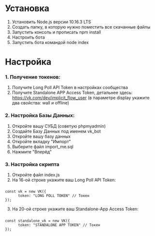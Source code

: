 # Установка
1. Установить Node.js версии 10.16.3 LTS
2. Создать папку, в которую нужно поместить все скачанные файлы
3. Запустить консоль и прописать npm install
4. Настроить бота
5. Запустить бота командой node index
# Настройка
### 1. Получение токенов:
  1) Получите Long Poll API Token в настройках сообщества
  2) Получите Standalone APP Access Token, детальнее здесь: https://vk.com/dev/implicit_flow_user (в параметре display укажите два свойства: wall и offline)
### 2. Настройка Базы Данных:
  1) Откройте вашу СУБД (советую phpmyadmin)
  2) Создайте Базу Данных под именем vk_bot
  3) Откройте вашу базу данных
  4) Откройте вкладку "Импорт"
  5) Выберите файл import_me.sql
  6) Нажмите "Вперёд"
### 3. Настройка скрипта
  1) Откройте файл index.js
  2) На 16-ой строке укажите ваш Long Poll API Token:
  #####
  	const vk = new VK({
	      token: "LONG POLL TOKEN" // Токен
	});
  3) На 20-ой строке укажите ваш Standalone-App Access Token:
  #####
  	const standalone_vk = new VK({
	      token: "STANDALONE APP TOKEN" // Токен
	});
